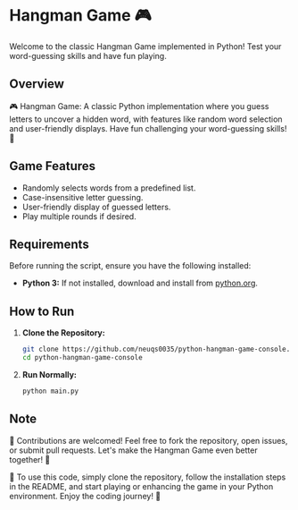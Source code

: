 # Hangman Game 🎮

Welcome to the classic Hangman Game implemented in Python! Test your word-guessing skills and have fun playing.

## Overview

🎮 Hangman Game: A classic Python implementation where you guess letters to uncover a hidden word, with features like random word selection and user-friendly displays. Have fun challenging your word-guessing skills! 🚀

## Game Features

- Randomly selects words from a predefined list.
- Case-insensitive letter guessing.
- User-friendly display of guessed letters.
- Play multiple rounds if desired.

## Requirements

Before running the script, ensure you have the following installed:

- **Python 3:** If not installed, download and install from [python.org](https://www.python.org/downloads/).

## How to Run

1. **Clone the Repository:**
   ```bash
   git clone https://github.com/neuqs0035/python-hangman-game-console.git
   cd python-hangman-game-console
   ```
2. **Run Normally:**
   ```bash
   python main.py
   ```
## Note

🤝 Contributions are welcomed! Feel free to fork the repository, open issues, or submit pull requests. Let's make the Hangman Game even better together! 🚀

🔧 To use this code, simply clone the repository, follow the installation steps in the README, and start playing or enhancing the game in your Python environment. Enjoy the coding journey! 🎉

